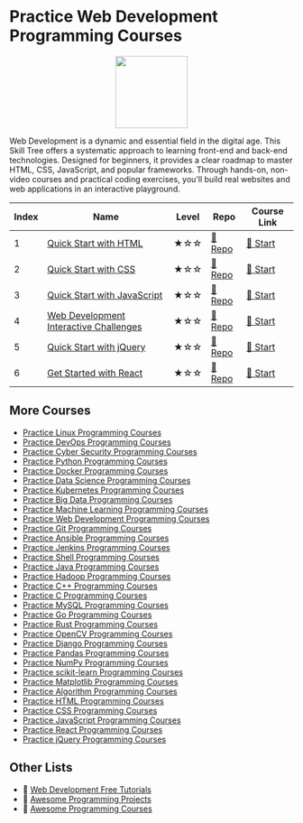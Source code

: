 # Practice Web Development Programming Courses

<div align="center">
<img width="128px" src="https://file.labex.io/path/NHa0nG5axMBE.png">
</div>

Web Development is a dynamic and essential field in the digital age. This Skill Tree offers a systematic approach to learning front-end and back-end technologies. Designed for beginners, it provides a clear roadmap to master HTML, CSS, JavaScript, and popular frameworks. Through hands-on, non-video courses and practical coding exercises, you'll build real websites and web applications in an interactive playground.

|   Index | Name                                                                                                      | Level   | Repo                                                                           | Course Link                                                                |
|---------|-----------------------------------------------------------------------------------------------------------|---------|--------------------------------------------------------------------------------|----------------------------------------------------------------------------|
|       1 | [Quick Start with HTML](https://labex.io/courses/quick-start-with-html)                                   | ★☆☆     | [🔗 Repo](https://github.com/labex-labs/quick-start-with-html)                  | [🚀 Start](https://labex.io/courses/quick-start-with-html)                  |
|       2 | [Quick Start with CSS](https://labex.io/courses/quick-start-with-css)                                     | ★☆☆     | [🔗 Repo](https://github.com/labex-labs/quick-start-with-css)                   | [🚀 Start](https://labex.io/courses/quick-start-with-css)                   |
|       3 | [Quick Start with JavaScript](https://labex.io/courses/quick-start-with-javascript)                       | ★☆☆     | [🔗 Repo](https://github.com/labex-labs/quick-start-with-javascript)            | [🚀 Start](https://labex.io/courses/quick-start-with-javascript)            |
|       4 | [Web Development Interactive Challenges](https://labex.io/courses/web-development-interactive-challenges) | ★☆☆     | [🔗 Repo](https://github.com/labex-labs/web-development-interactive-challenges) | [🚀 Start](https://labex.io/courses/web-development-interactive-challenges) |
|       5 | [Quick Start with jQuery](https://labex.io/courses/quick-start-with-jquery)                               | ★☆☆     | [🔗 Repo](https://github.com/labex-labs/quick-start-with-jquery)                | [🚀 Start](https://labex.io/courses/quick-start-with-jquery)                |
|       6 | [Get Started with React](https://labex.io/courses/quick-start-with-react)                                 | ★☆☆     | [🔗 Repo](https://github.com/labex-labs/quick-start-with-react)                 | [🚀 Start](https://labex.io/courses/quick-start-with-react)                 |

## More Courses

- [Practice Linux Programming Courses](https://github.com/labex-labs/practice-linux-programming-courses)
- [Practice DevOps Programming Courses](https://github.com/labex-labs/practice-devops-programming-courses)
- [Practice Cyber Security Programming Courses](https://github.com/labex-labs/practice-cysec-programming-courses)
- [Practice Python Programming Courses](https://github.com/labex-labs/practice-python-programming-courses)
- [Practice Docker Programming Courses](https://github.com/labex-labs/practice-docker-programming-courses)
- [Practice Data Science Programming Courses](https://github.com/labex-labs/practice-data-science-programming-courses)
- [Practice Kubernetes Programming Courses](https://github.com/labex-labs/practice-kubernetes-programming-courses)
- [Practice Big Data Programming Courses](https://github.com/labex-labs/practice-bigdata-programming-courses)
- [Practice Machine Learning Programming Courses](https://github.com/labex-labs/practice-ml-programming-courses)
- [Practice Web Development Programming Courses](https://github.com/labex-labs/practice-web-development-programming-courses)
- [Practice Git Programming Courses](https://github.com/labex-labs/practice-git-programming-courses)
- [Practice Ansible Programming Courses](https://github.com/labex-labs/practice-ansible-programming-courses)
- [Practice Jenkins Programming Courses](https://github.com/labex-labs/practice-jenkins-programming-courses)
- [Practice Shell Programming Courses](https://github.com/labex-labs/practice-shell-programming-courses)
- [Practice Java Programming Courses](https://github.com/labex-labs/practice-java-programming-courses)
- [Practice Hadoop Programming Courses](https://github.com/labex-labs/practice-hadoop-programming-courses)
- [Practice C++ Programming Courses](https://github.com/labex-labs/practice-cpp-programming-courses)
- [Practice C Programming Courses](https://github.com/labex-labs/practice-c-programming-courses)
- [Practice MySQL Programming Courses](https://github.com/labex-labs/practice-mysql-programming-courses)
- [Practice Go Programming Courses](https://github.com/labex-labs/practice-go-programming-courses)
- [Practice Rust Programming Courses](https://github.com/labex-labs/practice-rust-programming-courses)
- [Practice OpenCV Programming Courses](https://github.com/labex-labs/practice-opencv-programming-courses)
- [Practice Django Programming Courses](https://github.com/labex-labs/practice-django-programming-courses)
- [Practice Pandas Programming Courses](https://github.com/labex-labs/practice-pandas-programming-courses)
- [Practice NumPy Programming Courses](https://github.com/labex-labs/practice-numpy-programming-courses)
- [Practice scikit-learn Programming Courses](https://github.com/labex-labs/practice-sklearn-programming-courses)
- [Practice Matplotlib Programming Courses](https://github.com/labex-labs/practice-matplotlib-programming-courses)
- [Practice Algorithm Programming Courses](https://github.com/labex-labs/practice-algorithm-programming-courses)
- [Practice HTML Programming Courses](https://github.com/labex-labs/practice-html-programming-courses)
- [Practice CSS Programming Courses](https://github.com/labex-labs/practice-css-programming-courses)
- [Practice JavaScript Programming Courses](https://github.com/labex-labs/practice-javascript-programming-courses)
- [Practice React Programming Courses](https://github.com/labex-labs/practice-react-programming-courses)
- [Practice jQuery Programming Courses](https://github.com/labex-labs/practice-jquery-programming-courses)


## Other Lists

- 🔗 [Web Development Free Tutorials](https://github.com/labex-labs/web-development-free-tutorials)
- 🔗 [Awesome Programming Projects](https://github.com/labex-labs/awesome-programming-projects)
- 🔗 [Awesome Programming Courses](https://github.com/labex-labs/awesome-programming-courses)

